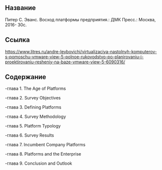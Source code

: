 ## Название

Питер С. Эванс. Восход платформы предприятия.: ДМК Пресс.: Москва, 2016- 30с.

## Ссылка
https://www.litres.ru/andre-leybovichi/virtualizaciya-nastolnyh-komputerov-s-pomoschu-vmware-view-5-polnoe-rukovodstvo-po-planirovaniu-i-proektirovaniu-resheniy-na-baze-vmware-view-5-6090316/

## Содержание
-глава 1. The Age of Platforms

-глава 2. Survey Objectives

-глава 3. Defining Platforms

-глава 4. Survey Methodology

-глава 5. Platform Typology

-глава 6. Survey Results 

-глава 7. Incumbent Company Platforms

-глава 8. Platforms and the Enterprise

-глава 9. Conclusion and Outlook
 
